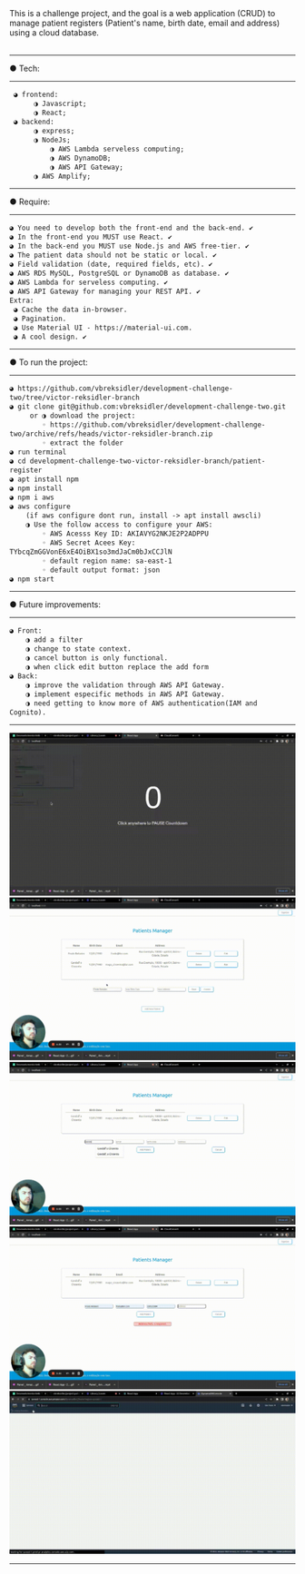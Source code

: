 <div>
  This is a challenge project, and the goal is a web application (CRUD) to manage patient registers (Patient's name, birth date, email and address) using a cloud database.

 </div>

 <br>

 ------------------------------
 
● Tech:

 ------------------------------
	 ◕ frontend: 
		  ◑ Javascript;
		  ◑ React;  
	 ◕ backend:
		  ◑ express;
		  ◑ NodeJs;
          	  ◑ AWS Lambda serveless computing;
          	  ◑ AWS DynamoDB;
         	  ◑ AWS API Gateway;
		  ◑ AWS Amplify;
-------------------------------

● Require: 

-------------------------------
	◕ You need to develop both the front-end and the back-end. ✔️
	◕ In the front-end you MUST use React. ✔️
	◕ In the back-end you MUST use Node.js and AWS free-tier. ✔️
	◕ The patient data should not be static or local. ✔️
	◕ Field validation (date, required fields, etc). ✔️
	◕ AWS RDS MySQL, PostgreSQL or DynamoDB as database. ✔️
	◕ AWS Lambda for serveless computing. ✔️
	◕ AWS API Gateway for managing your REST API. ✔️
	Extra:
	 ◕ Cache the data in-browser.
	 ◕ Pagination.
	 ◕ Use Material UI - https://material-ui.com.
	 ◕ A cool design. ✔️
-------------------------------

● To run the project: 

-------------------------------
	◕ https://github.com/vbreksidler/development-challenge-two/tree/victor-reksidler-branch
	◕ git clone git@github.com:vbreksidler/development-challenge-two.git
		 or ◑ download the project:
			◦ https://github.com/vbreksidler/development-challenge-two/archive/refs/heads/victor-reksidler-branch.zip
			◦ extract the folder
	◕ run terminal
	◕ cd development-challenge-two-victor-reksidler-branch/patient-register
	◕ apt install npm
	◕ npm install
	◕ npm i aws
	◕ aws configure 
		(if aws configure dont run, install -> apt install awscli)
		◑ Use the follow access to configure your AWS:
			◦ AWS Acesss Key ID: AKIAVYG2NKJE2P2ADPPU
			◦ AWS Secret Acees Key: TYbcqZmGGVonE6xE4OiBX1so3mdJaCm0bJxCCJlN
			◦ default region name: sa-east-1
			◦ default output format: json	
	◕ npm start

-------------------------------

● Future improvements:

-------------------------------
	◕ Front:
		◑ add a filter
		◑ change to state context.
		◑ cancel button is only functional.
		◑ when click edit button replace the add form
	◕ Back:
		◑ improve the validation through AWS API Gateway.
		◑ implement especific methods in AWS API Gateway.
		◑ need getting to know more of AWS authentication(IAM and Cognito).
-------------------------------

  ![GIF do projeto mostrando a funcionalidades](https://raw.githubusercontent.com/vbreksidler/project-patient-register/master/patient-register/public/a5cfa8a2ce9c8ed6694f2ca6d853493d2ce71e06.gif)
  ![GIF do projeto mostrando a funcionalidades2](https://raw.githubusercontent.com/vbreksidler/project-patient-register/master/patient-register/public/c014a1377e3cf34617288a55b5d2ccdf01686863.gif)
  ![GIF do projeto mostrando a funcionalidades3](https://raw.githubusercontent.com/vbreksidler/project-patient-register/master/patient-register/public/6090.gif)
    ![GIF do projeto mostrando a funcionalidades4](https://raw.githubusercontent.com/vbreksidler/project-patient-register/master/patient-register/public/60120.gif)
![GIF do projeto mostrando o serviço AWS](https://raw.githubusercontent.com/vbreksidler/project-patient-register/master/patient-register/public/Painel%20_%20Amazon%20DynamoDB%20Management%20Console%20-%2022%20December%202022.gif)

-------------------------------

